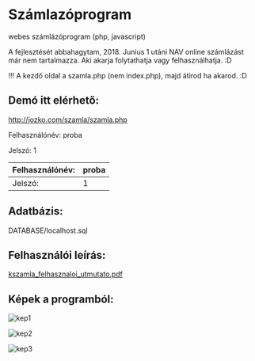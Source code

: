 # Számlazóprogram
webes számlázóprogram (php, javascript)

A fejlesztését abbahagytam, 2018. Junius 1 utáni NAV online számlázást már nem tartalmazza. Aki akarja folytathatja vagy felhasználhatja. :D

!!! A kezdő oldal a szamla.php (nem index.php), majd átirod ha akarod. :D

## Demó itt elérhető:
http://jozko.com/szamla/szamla.php

Felhasználónév: proba

Jelszó:         1

| Felhasználónév:     | proba      |
|------------|-------------|
| Jelszó: | 1 |

## Adatbázis: 
DATABASE/localhost.sql

## Felhasználói leírás: 
[kszamla_felhasznaloi_utmutato.pdf](https://github.com/kocsisj/szamlazoprogram/blob/master/felhasznaloi_utmutato/kszamla_felhasznaloi_utmutato.pdf)

## Képek a programból: 
![kep1](https://github.com/kocsisj/szamlazoprogram/blob/master/felhasznaloi_utmutato/kep1.JPG)

![kep2](https://github.com/kocsisj/szamlazoprogram/blob/master/felhasznaloi_utmutato/kep2.JPG)

![kep3](https://github.com/kocsisj/szamlazoprogram/blob/master/felhasznaloi_utmutato/kep3.JPG)
